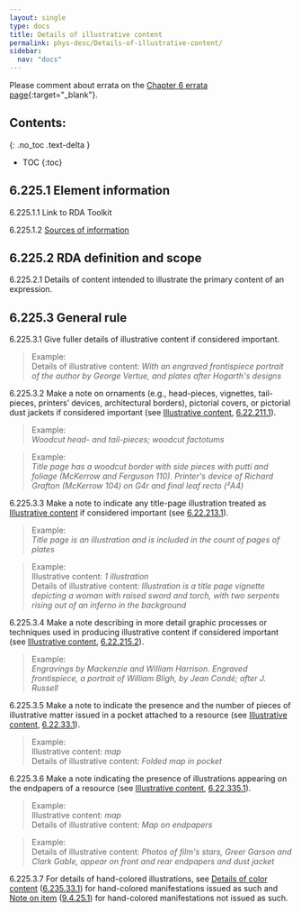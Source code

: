 ```yaml
---
layout: single
type: docs
title: Details of illustrative content
permalink: phys-desc/Details-of-illustrative-content/
sidebar:
  nav: "docs"
---
```


Please comment about errata on the [Chapter 6 errata page](https://docs.google.com/document/d/1mb67GUCT1bbQjywyeTpbjpWDe5iymT3qJ7jeoof5Ra4/edit#heading=h.n43tzdihiiwp){:target="_blank"}.

## Contents:
{: .no_toc .text-delta }

- TOC
{:toc}

## 6.225.1 Element information

<a name="6.225.1.1">6.225.1.1</a> Link to RDA Toolkit

<a name="6.225.1.2">6.225.1.2</a> [Sources of information](/DCRMR/phys-desc/)

## 6.225.2 RDA definition and scope

<a name="6.225.2.1">6.225.2.1</a> Details of content intended to illustrate the primary content of an expression.

## 6.225.3 General rule

<a name="6.225.3.1">6.225.3.1</a> Give fuller details of illustrative content if considered important. 

>Example:  
> Details of illustrative content: <CITE>With an engraved frontispiece portrait of the author by George Vertue, and plates after Hogarth's designs</CITE>

<a name="6.225.3.2">6.225.3.2</a> Make a note on ornaments (e.g., head-pieces, vignettes, tail-pieces, printers’ devices, architectural borders), pictorial covers, or pictorial dust jackets if considered important (see [Illustrative content](/DCRMR/phys-desc/Illustrative-content/), [6.22.211.1](/DCRMR/phys-desc/Illustrative-content/#6.22.211.1)). 

>Example:  
><CITE>Woodcut head- and tail-pieces; woodcut factotums</CITE>

>Example:  
><CITE>Title page has a woodcut border with side pieces with putti and foliage (McKerrow and Ferguson 110). Printer's device of Richard Grafton (McKerrow 104) on G4r and final leaf recto (²A4)</CITE>

<a name="6.225.3.3">6.225.3.3</a> Make a note to indicate any title-page illustration treated as [Illustrative content](/DCRMR/phys-desc/Illustrative-content/) if considered important (see [6.22.213.1](/DCRMR/phys-desc/Illustrative-content/#6.22.213.1)).

>Example:  
><CITE>Title page is an illustration and is included in the count of pages of plates</CITE>

>Example:  
>Illustrative content: <CITE>1 illustration</CITE>  
>Details of illustrative content: <CITE>Illustration is a title page vignette depicting a woman with raised sword and torch, with two serpents rising out of an inferno in the background</CITE>

<a name="6.225.3.4">6.225.3.4</a> Make a note describing in more detail graphic processes or techniques used in producing illustrative content if considered important (see [Illustrative content](/DCRMR/phys-desc/Illustrative-content/), [6.22.215.2](/DCRMR/phys-desc/Illustrative-content/#6.22.215.2)). 

>Example:  
> <CITE>Engravings by Mackenzie and William Harrison. Engraved frontispiece, a portrait of William Bligh, by Jean Condé; after J. Russell</CITE>

<a name="6.225.3.5">6.225.3.5</a> Make a note to indicate the presence and the number of pieces of illustrative matter issued in a pocket attached to a resource (see [Illustrative content](/DCRMR/phys-desc/Illustrative-content/), [6.22.33.1](/DCRMR/phys-desc/Illustrative-content/#6.22.33.1)).

>Example:  
>Illustrative content: <CITE>map</CITE>  
>Details of illustrative content: <CITE>Folded map in pocket</CITE>  

<a name="6.225.3.6">6.225.3.6</a> Make a note indicating the presence of illustrations appearing on the endpapers of a resource (see [Illustrative content](/DCRMR/phys-desc/Illustrative-content/), [6.22.335.1](/DCRMR/phys-desc/Illustrative-content/#6.22.335.1)).

>Example:  
>Illustrative content: <CITE>map</CITE>  
>Details of illustrative content: <CITE>Map on endpapers</CITE> 

>Example:  
>Details of illustrative content: <CITE>Photos of film's stars, Greer Garson and Clark Gable, appear on front and rear endpapers and dust jacket</CITE>

<a name="6.225.3.7">6.225.3.7</a> For details of hand-colored illustrations, see [Details of color content](/DCRMR/phys-desc/Details-of-color-content/) ([6.235.33.1](/DCRMR/phys-desc/Details-of-color-content/#6.235.33.1)) for hand-colored manifestations issued as such and [Note on item](/DCRMR/additional-notes/Note-on-item) ([9.4.25.1](/DCRMR/additional-notes/Note-on-item/#9.4.25.1)) for hand-colored manifestations not issued as such.
